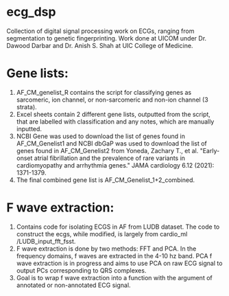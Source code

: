 # ecg_dsp
Collection of digital signal processing work on ECGs, ranging from segmentation to genetic fingerprinting. Work done at UICOM under Dr. Dawood Darbar and Dr. Anish S. Shah at UIC College of Medicine.
# Gene lists: 
1. AF_CM_genelist_R contains the script for classifying genes as sarcomeric, ion channel, or non-sarcomeric and non-ion channel (3 strata). 
2. Excel sheets contain 2 different gene lists, outputted from the script, that are labelled with classification and any notes, which are manually inputted.
3. NCBI Gene was used to download the list of genes found in AF_CM_Genelist1 and NCBI dbGaP was used to download the list of genes found in AF_CM_Genelist2 from Yoneda, Zachary T., et al. "Early-onset atrial fibrillation and the prevalence of rare variants in cardiomyopathy and arrhythmia genes." JAMA cardiology 6.12 (2021): 1371-1379.
4. The final combined gene list is AF_CM_Genelist_1+2_combined.
# F wave extraction:
1. Contains code for isolating ECGS in AF from LUDB dataset. The code to construct the ecgs, while modified, is largely from cardio_ml /LUDB_input_fft_fsst.
2. F wave extraction is done by two methods: FFT and PCA. In the frequency domains, f waves are extracted in the 4-10 hz band. PCA f wave extraction is in progress and aims to use PCA on raw ECG signal to output PCs corresponding to QRS complexes.
3. Goal is to wrap f wave extraction into a function with the argument of annotated or non-annotated ECG signal.

